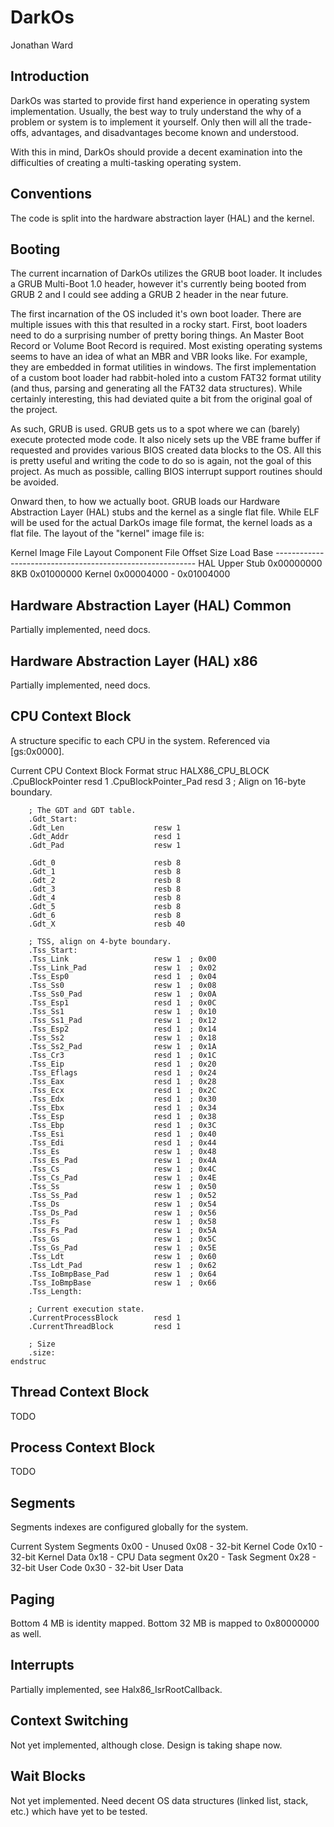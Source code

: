 # DarkOs #
Jonathan Ward

## Introduction ##
DarkOs was started to provide first hand experience in operating system
implementation.  Usually, the best way to truly understand the why of a
problem or system is to implement it yourself.  Only then will all the
trade-offs, advantages, and disadvantages become known and understood.

With this in mind, DarkOs should provide a decent examination into the
difficulties of creating a multi-tasking operating system.

## Conventions ##
The code is split into the hardware abstraction layer (HAL) and the kernel.

## Booting ##
The current incarnation of DarkOs utilizes the GRUB boot loader.  It includes
a GRUB Multi-Boot 1.0 header, however it's currently being booted from GRUB 2
and I could see adding a GRUB 2 header in the near future.

The first incarnation of the OS included it's own boot loader.  There are multiple
issues with this that resulted in a rocky start.  First, boot loaders need
to do a surprising number of pretty boring things.  An Master Boot Record or
Volume Boot Record is required.  Most existing operating systems seems to have
an idea of what an MBR and VBR looks like.  For example, they are embedded in
format utilities in windows.  The first implementation of a custom boot loader
had rabbit-holed into a custom FAT32 format utility (and thus, parsing and
generating all the FAT32 data structures).  While certainly interesting, this
had deviated quite a bit from the original goal of the project.

As such, GRUB is used.  GRUB gets us to a spot where we can (barely) execute
protected mode code.  It also nicely sets up the VBE frame buffer if requested
and provides various BIOS created data blocks to the OS.  All this is pretty
useful and writing the code to do so is again, not the goal of this project.
As much as possible, calling BIOS interrupt support routines should be avoided.

Onward then, to how we actually boot.  GRUB loads our Hardware Abstraction Layer (HAL)
stubs and the kernel as a single flat file.  While ELF will be used for the
actual DarkOs image file format, the kernel loads as a flat file.  The layout
of the "kernel" image file is:

Kernel Image File Layout
    Component          File Offset    Size       Load Base
    ----------------------------------------------------------
    HAL Upper Stub     0x00000000     8KB        0x01000000
    Kernel             0x00004000     -          0x01004000

## Hardware Abstraction Layer (HAL) Common ##
Partially implemented, need docs.

## Hardware Abstraction Layer (HAL) x86 ##
Partially implemented, need docs.

## CPU Context Block ##
A structure specific to each CPU in the system.  Referenced via [gs:0x0000].

Current CPU Context Block Format
    struc HALX86_CPU_BLOCK
        .CpuBlockPointer            resd 1
        .CpuBlockPointer_Pad        resd 3  ; Align on 16-byte boundary.
        
        ; The GDT and GDT table.
        .Gdt_Start:
        .Gdt_Len                    resw 1
        .Gdt_Addr                   resd 1
        .Gdt_Pad                    resw 1
        
        .Gdt_0                      resb 8
        .Gdt_1                      resb 8
        .Gdt_2                      resb 8
        .Gdt_3                      resb 8
        .Gdt_4                      resb 8
        .Gdt_5                      resb 8
        .Gdt_6                      resb 8
        .Gdt_X                      resb 40
        
        ; TSS, align on 4-byte boundary.
        .Tss_Start:
        .Tss_Link                   resw 1  ; 0x00
        .Tss_Link_Pad               resw 1  ; 0x02
        .Tss_Esp0                   resd 1  ; 0x04
        .Tss_Ss0                    resw 1  ; 0x08
        .Tss_Ss0_Pad                resw 1  ; 0x0A
        .Tss_Esp1                   resd 1  ; 0x0C
        .Tss_Ss1                    resw 1  ; 0x10
        .Tss_Ss1_Pad                resw 1  ; 0x12
        .Tss_Esp2                   resd 1  ; 0x14
        .Tss_Ss2                    resw 1  ; 0x18
        .Tss_Ss2_Pad                resw 1  ; 0x1A
        .Tss_Cr3                    resd 1  ; 0x1C
        .Tss_Eip                    resd 1  ; 0x20
        .Tss_Eflags                 resd 1  ; 0x24
        .Tss_Eax                    resd 1  ; 0x28
        .Tss_Ecx                    resd 1  ; 0x2C
        .Tss_Edx                    resd 1  ; 0x30
        .Tss_Ebx                    resd 1  ; 0x34
        .Tss_Esp                    resd 1  ; 0x38
        .Tss_Ebp                    resd 1  ; 0x3C
        .Tss_Esi                    resd 1  ; 0x40
        .Tss_Edi                    resd 1  ; 0x44
        .Tss_Es                     resw 1  ; 0x48
        .Tss_Es_Pad                 resw 1  ; 0x4A
        .Tss_Cs                     resw 1  ; 0x4C
        .Tss_Cs_Pad                 resw 1  ; 0x4E
        .Tss_Ss                     resw 1  ; 0x50
        .Tss_Ss_Pad                 resw 1  ; 0x52
        .Tss_Ds                     resw 1  ; 0x54
        .Tss_Ds_Pad                 resw 1  ; 0x56
        .Tss_Fs                     resw 1  ; 0x58
        .Tss_Fs_Pad                 resw 1  ; 0x5A
        .Tss_Gs                     resw 1  ; 0x5C
        .Tss_Gs_Pad                 resw 1  ; 0x5E
        .Tss_Ldt                    resw 1  ; 0x60
        .Tss_Ldt_Pad                resw 1  ; 0x62
        .Tss_IoBmpBase_Pad          resw 1  ; 0x64
        .Tss_IoBmpBase              resw 1  ; 0x66
        .Tss_Length:
        
        ; Current execution state.
        .CurrentProcessBlock        resd 1
        .CurrentThreadBlock         resd 1
        
        ; Size
        .size:
    endstruc

## Thread Context Block ##
TODO

## Process Context Block ##
TODO

## Segments ##
Segments indexes are configured globally for the system.

Current System Segments
    0x00 - Unused
    0x08 - 32-bit Kernel Code
    0x10 - 32-bit Kernel Data
    0x18 - CPU Data segment
    0x20 - Task Segment
    0x28 - 32-bit User Code
    0x30 - 32-bit User Data

## Paging ##
Bottom 4 MB is identity mapped.  Bottom 32 MB is mapped to 0x80000000 as well.

## Interrupts ##
Partially implemented, see Halx86_IsrRootCallback.

## Context Switching ##
Not yet implemented, although close.  Design is taking shape now.

## Wait Blocks ##
Not yet implemented.  Need decent OS data structures (linked list, stack, etc.) which
have yet to be tested.




